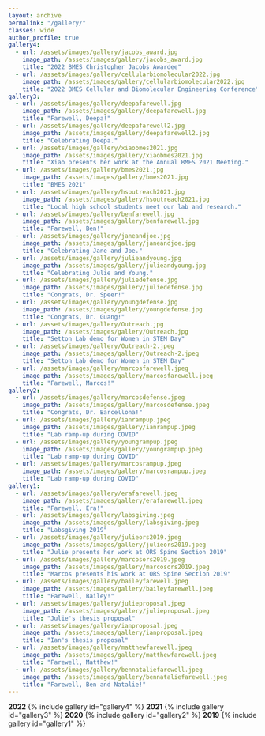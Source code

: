 ```yaml
---
layout: archive
permalink: "/gallery/"
classes: wide
author_profile: true
gallery4:
  - url: /assets/images/gallery/jacobs_award.jpg
    image_path: /assets/images/gallery/jacobs_award.jpg
    title: "2022 BMES Christopher Jacobs Awardee"
  - url: /assets/images/gallery/cellularbiomolecular2022.jpg
    image_path: /assets/images/gallery/cellularbiomolecular2022.jpg
    title: "2022 BMES Cellular and Biomolecular Engineering Conference"
gallery3:
  - url: /assets/images/gallery/deepafarewell.jpg
    image_path: /assets/images/gallery/deepafarewell.jpg
    title: "Farewell, Deepa!"
  - url: /assets/images/gallery/deepafarewell2.jpg
    image_path: /assets/images/gallery/deepafarewell2.jpg
    title: "Celebrating Deepa."
  - url: /assets/images/gallery/xiaobmes2021.jpg
    image_path: /assets/images/gallery/xiaobmes2021.jpg
    title: "Xiao presents her work at the Annual BMES 2021 Meeting."
  - url: /assets/images/gallery/bmes2021.jpg
    image_path: /assets/images/gallery/bmes2021.jpg
    title: "BMES 2021"
  - url: /assets/images/gallery/hsoutreach2021.jpg
    image_path: /assets/images/gallery/hsoutreach2021.jpg
    title: "Local high school students meet our lab and research."
  - url: /assets/images/gallery/benfarewell.jpg
    image_path: /assets/images/gallery/benfarewell.jpg
    title: "Farewell, Ben!"
  - url: /assets/images/gallery/janeandjoe.jpg
    image_path: /assets/images/gallery/janeandjoe.jpg
    title: "Celebrating Jane and Joe."
  - url: /assets/images/gallery/julieandyoung.jpg
    image_path: /assets/images/gallery/julieandyoung.jpg
    title: "Celebrating Julie and Young."
  - url: /assets/images/gallery/juliedefense.jpg
    image_path: /assets/images/gallery/juliedefense.jpg
    title: "Congrats, Dr. Speer!"
  - url: /assets/images/gallery/youngdefense.jpg
    image_path: /assets/images/gallery/youngdefense.jpg
    title: "Congrats, Dr. Guang!"
  - url: /assets/images/gallery/Outreach.jpg
    image_path: /assets/images/gallery/Outreach.jpg
    title: "Setton Lab demo for Women in STEM Day"
  - url: /assets/images/gallery/Outreach-2.jpeg
    image_path: /assets/images/gallery/Outreach-2.jpeg
    title: "Setton Lab demo for Women in STEM Day"
  - url: /assets/images/gallery/marcosfarewell.jpeg
    image_path: /assets/images/gallery/marcosfarewell.jpeg
    title: "Farewell, Marcos!"
gallery2:
  - url: /assets/images/gallery/marcosdefense.jpeg
    image_path: /assets/images/gallery/marcosdefense.jpeg
    title: "Congrats, Dr. Barcellona!"
  - url: /assets/images/gallery/ianrampup.jpeg
    image_path: /assets/images/gallery/ianrampup.jpeg
    title: "Lab ramp-up during COVID"
  - url: /assets/images/gallery/youngrampup.jpeg
    image_path: /assets/images/gallery/youngrampup.jpeg
    title: "Lab ramp-up during COVID"
  - url: /assets/images/gallery/marcosrampup.jpeg
    image_path: /assets/images/gallery/marcosrampup.jpeg
    title: "Lab ramp-up during COVID"
gallery1:
  - url: /assets/images/gallery/erafarewell.jpeg
    image_path: /assets/images/gallery/erafarewell.jpeg
    title: "Farewell, Era!"
  - url: /assets/images/gallery/labsgiving.jpeg
    image_path: /assets/images/gallery/labsgiving.jpeg
    title: "Labsgiving 2019"
  - url: /assets/images/gallery/julieors2019.jpeg
    image_path: /assets/images/gallery/julieors2019.jpeg
    title: "Julie presents her work at ORS Spine Section 2019"
  - url: /assets/images/gallery/marcosors2019.jpeg
    image_path: /assets/images/gallery/marcosors2019.jpeg
    title: "Marcos presents his work at ORS Spine Section 2019"
  - url: /assets/images/gallery/baileyfarewell.jpeg
    image_path: /assets/images/gallery/baileyfarewell.jpeg
    title: "Farewell, Bailey!"
  - url: /assets/images/gallery/julieproposal.jpeg
    image_path: /assets/images/gallery/julieproposal.jpeg
    title: "Julie's thesis proposal"
  - url: /assets/images/gallery/ianproposal.jpeg
    image_path: /assets/images/gallery/ianproposal.jpeg
    title: "Ian's thesis proposal"
  - url: /assets/images/gallery/matthewfarewell.jpeg
    image_path: /assets/images/gallery/matthewfarewell.jpeg
    title: "Farewell, Matthew!"
  - url: /assets/images/gallery/bennataliefarewell.jpeg
    image_path: /assets/images/gallery/bennataliefarewell.jpeg
    title: "Farewell, Ben and Natalie!"
---
```

<b>2022</b>
{% include gallery id="gallery4" %}
<b>2021</b>
{% include gallery id="gallery3" %}
<b>2020</b>
{% include gallery id="gallery2" %}
<b>2019</b>
{% include gallery id="gallery1" %}
